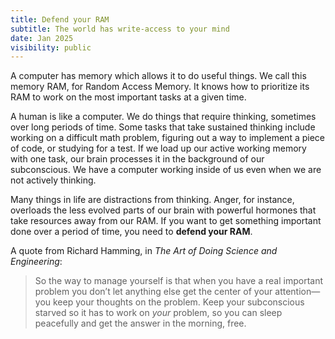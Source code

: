 ```yaml
---
title: Defend your RAM
subtitle: The world has write-access to your mind
date: Jan 2025
visibility: public
---
```


A computer has memory which allows it to do useful things. We call this memory RAM, for Random Access Memory. It knows how to prioritize its RAM to work on the most important tasks at a given time.

A human is like a computer. We do things that require thinking, sometimes over long periods of time. Some tasks that take sustained thinking include working on a difficult math problem, figuring out a way to implement a piece of code, or studying for a test. If we load up our active working memory with one task, our brain processes it in the background of our subconscious. We have a computer working inside of us even when we are not actively thinking.

Many things in life are distractions from thinking. Anger, for instance, overloads the less evolved parts of our brain with powerful hormones that take resources away from our RAM. If you want to get something important done over a period of time, you need to **defend your RAM**.

A quote from Richard Hamming, in *The Art of Doing Science and Engineering*:

>So the way to manage yourself is that when you have a real important problem you don’t let anything else get the center of your attention—you keep your thoughts on the problem. Keep your subconscious starved so it has to work on _your_ problem, so you can sleep peacefully and get the answer in the morning, free.